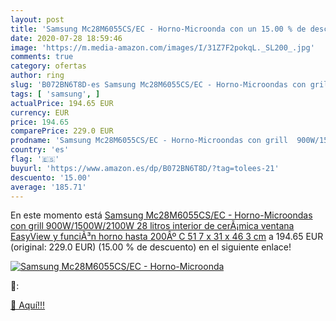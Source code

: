```yaml
---
layout: post
title: 'Samsung Mc28M6055CS/EC - Horno-Microonda con un 15.00 % de descuento'
date: 2020-07-28 18:59:46
image: 'https://m.media-amazon.com/images/I/31Z7F2pokqL._SL200_.jpg'
comments: true
category: ofertas
author: ring
slug: 'B072BN6T8D-es Samsung Mc28M6055CS/EC - Horno-Microondas con grill...'
tags: [ 'samsung', ]
actualPrice: 194.65 EUR
currency: EUR
price: 194.65
comparePrice: 229.0 EUR
prodname: 'Samsung Mc28M6055CS/EC - Horno-Microondas con grill  900W/1500W/2100W  28 litros  interior de cerÃ¡mica  ventana EasyView y funciÃ³n horno hasta 200Âº C  51 7 x 31 x 46 3 cm'
country: 'es'
flag: '🇪🇸'
buyurl: 'https://www.amazon.es/dp/B072BN6T8D/?tag=tolees-21'
descuento: '15.00'
average: '185.71'
---
```


En este momento está [Samsung Mc28M6055CS/EC - Horno-Microondas con grill  900W/1500W/2100W  28 litros  interior de cerÃ¡mica  ventana EasyView y funciÃ³n horno hasta 200Âº C  51 7 x 31 x 46 3 cm](https://www.amazon.es/dp/B072BN6T8D/?tag=tolees-21) a 194.65 EUR (original: 229.0 EUR) (15.00 %  de descuento) en el siguiente enlace!

[![Samsung Mc28M6055CS/EC - Horno-Microonda](https://m.media-amazon.com/images/I/31Z7F2pokqL._SL200_.jpg)](https://www.amazon.es/dp/B072BN6T8D/?tag=tolees-21)

🔎:


[🛒 Aquí!!!](https://www.amazon.es/dp/B072BN6T8D/?tag=tolees-21)
